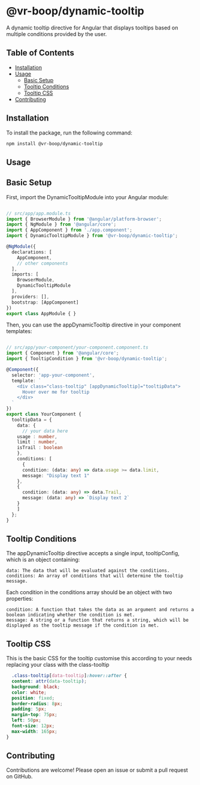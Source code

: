 # @vr-boop/dynamic-tooltip

A dynamic tooltip directive for Angular that displays tooltips based on multiple conditions provided by the user.

## Table of Contents

- [Installation](#installation)
- [Usage](#usage)
  - [Basic Setup](#basic-setup)
  - [Tooltip Conditions](#tooltip-conditions)
  - [Tooltip CSS](#tooltip-css)
- [Contributing](#contributing)

## Installation

To install the package, run the following command:

```sh
npm install @vr-boop/dynamic-tooltip
```
## Usage
## Basic Setup

First, import the DynamicTooltipModule into your Angular module:

```typescript

// src/app/app.module.ts
import { BrowserModule } from '@angular/platform-browser';
import { NgModule } from '@angular/core';
import { AppComponent } from './app.component';
import { DynamicTooltipModule } from '@vr-boop/dynamic-tooltip';

@NgModule({
  declarations: [
    AppComponent,
    // other components
  ],
  imports: [
    BrowserModule,
    DynamicTooltipModule
  ],
  providers: [],
  bootstrap: [AppComponent]
})
export class AppModule { }
```

Then, you can use the appDynamicTooltip directive in your component templates:

```typescript

// src/app/your-component/your-component.component.ts
import { Component } from '@angular/core';
import { TooltipCondition } from '@vr-boop/dynamic-tooltip';

@Component({
  selector: 'app-your-component',
  template: `
    <div class="class-tooltip" [appDynamicTooltip]="tooltipData">
      Hover over me for tooltip
    </div>
  `
})
export class YourComponent {
  tooltipData = {
    data: {
      // your data here
    usage : number,
    limit : number,
    isTrail : boolean
    },
    conditions: [
      {
      condition: (data: any) => data.usage >= data.limit,
      message: "Display text 1"
    },
    {
      condition: (data: any) => data.Trail,
      message: (data: any) => `Display text 2`
    }
    ]
  };
}
```

## Tooltip Conditions

The appDynamicTooltip directive accepts a single input, tooltipConfig, which is an object containing:

    data: The data that will be evaluated against the conditions.
    conditions: An array of conditions that will determine the tooltip message.

Each condition in the conditions array should be an object with two properties:

    condition: A function that takes the data as an argument and returns a boolean indicating whether the condition is met.
    message: A string or a function that returns a string, which will be displayed as the tooltip message if the condition is met.
    
## Tooltip CSS
This is the basic CSS for the tooltip customise this according to your needs replacing your class with the class-tooltip
``` css
  .class-tooltip[data-tooltip]:hover::after {
  content: attr(data-tooltip);
  background: black;
  color: white;
  position: fixed;
  border-radius: 8px;
  padding: 5px;
  margin-top: 75px;
  left: 50px;
  font-size: 12px;
  max-width: 165px;
}
```

## Contributing

Contributions are welcome! Please open an issue or submit a pull request on GitHub.
